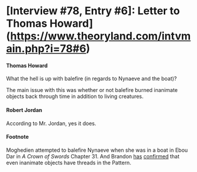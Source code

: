 # [Interview #78, Entry #6]: Letter to Thomas Howard](https://www.theoryland.com/intvmain.php?i=78#6)

#### Thomas Howard

What the hell is up with balefire (in regards to Nynaeve and the boat)?

The main issue with this was whether or not balefire burned inanimate objects back through time in addition to living creatures.

#### Robert Jordan

According to Mr. Jordan, yes it does.

#### Footnote

Moghedien attempted to balefire Nynaeve when she was in a boat in Ebou Dar in
*A Crown of Swords*
Chapter 31. And Brandon
[has](http://www.theoryland.com/intvmain.php?i=713#4)
[confirmed](http://www.theoryland.com/intvmain.php?i=604#5)
that even inanimate objects have threads in the Pattern.

